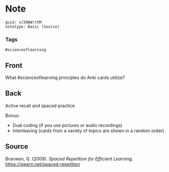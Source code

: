 # Note
```
guid: x[508W!tVM
notetype: Basic (Source)
```

### Tags
```
#scienceoflearning
```

## Front
What #scienceoflearning principles do Anki cards utilize?

## Back
Active recall and spaced practice

Bonus:
<ul><li>Dual coding (if you use pictures or audio recordings)</li><li>Interleaving (cards from a variety of topics are shown in a random order)</li></ul>

## Source

<div><div>
<div>Branwen, G. (2009). <i>Spaced Repetition for Efficient Learning</i>. <a href="https://gwern.net/spaced-repetition">https://gwern.net/spaced-repetition</a></div>
</div></div>

